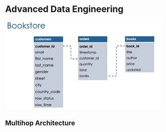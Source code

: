 # Advanced Data Engineering

![Entity Relation](./images/bookstore_entity.png)

## Multihop Architecture
